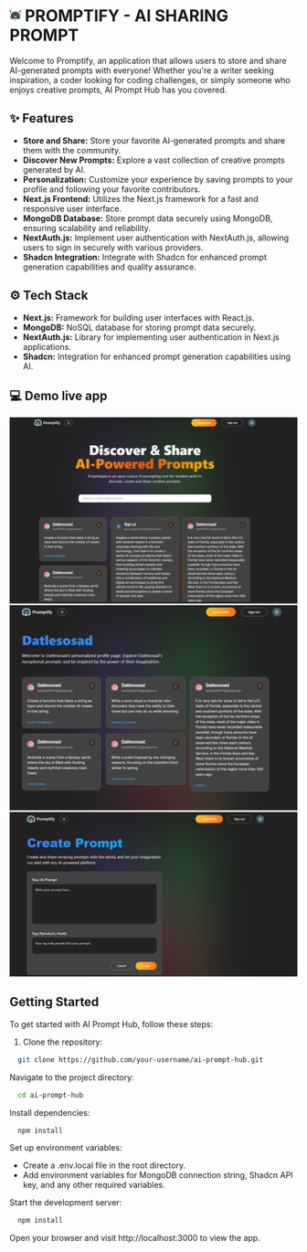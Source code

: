 # <img src="./public/logo.png" alt="logo" style="width:20px; height:20px"/> PROMPTIFY - AI SHARING PROMPT

Welcome to Promptify, an application that allows users to store and share AI-generated prompts with everyone! Whether you're a writer seeking inspiration, a coder looking for coding challenges, or simply someone who enjoys creative prompts, AI Prompt Hub has you covered.

## ✨ Features

- **Store and Share:** Store your favorite AI-generated prompts and share them with the community.
- **Discover New Prompts:** Explore a vast collection of creative prompts generated by AI.
- **Personalization:** Customize your experience by saving prompts to your profile and following your favorite contributors.
- **Next.js Frontend:** Utilizes the Next.js framework for a fast and responsive user interface.
- **MongoDB Database:** Store prompt data securely using MongoDB, ensuring scalability and reliability.
- **NextAuth.js:** Implement user authentication with NextAuth.js, allowing users to sign in securely with various providers.
- **Shadcn Integration:** Integrate with Shadcn for enhanced prompt generation capabilities and quality assurance.

## ⚙️ Tech Stack

- **Next.js:** Framework for building user interfaces with React.js.
- **MongoDB:** NoSQL database for storing prompt data securely.
- **NextAuth.js:** Library for implementing user authentication in Next.js applications.
- **Shadcn:** Integration for enhanced prompt generation capabilities using AI.

## 💻 Demo live app

![](./demo/main.png)
![](./demo/user.png)
![](./demo/create.png)

## Getting Started

To get started with AI Prompt Hub, follow these steps:

1. Clone the repository:

```bash
  git clone https://github.com/your-username/ai-prompt-hub.git
```

Navigate to the project directory:

```bash
  cd ai-prompt-hub
```

Install dependencies:

```bash
  npm install
```

Set up environment variables:

- Create a .env.local file in the root directory.
- Add environment variables for MongoDB connection string, Shadcn API key, and any other required variables.

Start the development server:

```bash
  npm install
```

Open your browser and visit http://localhost:3000 to view the app.

